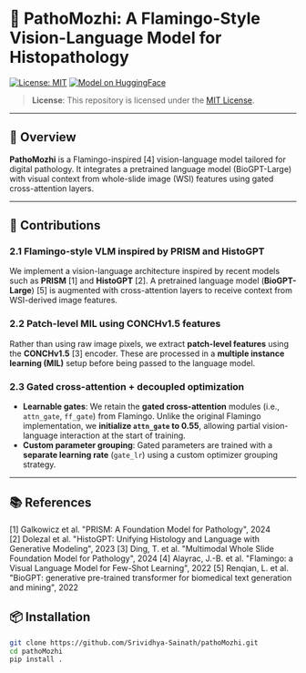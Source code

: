 # 🧬 PathoMozhi: A Flamingo-Style Vision-Language Model for Histopathology

[![License: MIT](https://img.shields.io/badge/License-MIT-green.svg)](LICENSE)
[![Model on HuggingFace](https://img.shields.io/badge/HuggingFace-oyemainhun/pathoMozhi-yellow.svg)](https://huggingface.co/oyemainhun/pathoMozhi)

> **License**: This repository is licensed under the [MIT License](LICENSE).

---

## 🚀 Overview

**PathoMozhi** is a Flamingo-inspired [4] vision-language model tailored for digital pathology. It integrates a pretrained language model (BioGPT-Large) with visual context from whole-slide image (WSI) features using gated cross-attention layers.  

---

## 🧪 Contributions

### 2.1 Flamingo-style VLM inspired by PRISM and HistoGPT

We implement a vision-language architecture inspired by recent models such as **PRISM** [1] and **HistoGPT** [2]. A pretrained language model (**BioGPT-Large**) [5] is augmented with cross-attention layers to receive context from WSI-derived image features.

### 2.2 Patch-level MIL using CONCHv1.5 features

Rather than using raw image pixels, we extract **patch-level features** using the **CONCHv1.5** [3] encoder. These are processed in a **multiple instance learning (MIL)** setup before being passed to the language model.

### 2.3 Gated cross-attention + decoupled optimization

- **Learnable gates**: We retain the **gated cross-attention** modules (i.e., `attn_gate`, `ff_gate`) from Flamingo. Unlike the original Flamingo implementation, we **initialize `attn_gate` to 0.55**, allowing partial vision-language interaction at the start of training.
- **Custom parameter grouping**: Gated parameters are trained with a **separate learning rate** (`gate_lr`) using a custom optimizer grouping strategy.

---
## 📚 References

[1] Galkowicz et al. "PRISM: A Foundation Model for Pathology", 2024  
[2] Dolezal et al. "HistoGPT: Unifying Histology and Language with Generative Modeling", 2023
[3] Ding, T. et al. "Multimodal Whole Slide Foundation Model for Pathology", 2024
[4] Alayrac, J.-B. et al. "Flamingo: a Visual Language Model for Few-Shot Learning", 2022
[5] Renqian, L. et al. "BioGPT: generative pre-trained transformer for biomedical text generation and mining", 2022

## 📦 Installation

```bash
git clone https://github.com/Srividhya-Sainath/pathoMozhi.git
cd pathoMozhi
pip install .
